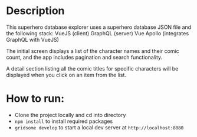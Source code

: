 # Description
This superhero database explorer uses a superhero database JSON file and the following stack:
VueJS (client)
GraphQL (server)
Vue Apollo (integrates GraphQL with VueJS)

The initial screen displays a list of the character names and their comic count, and the app includes pagination and search functionality.

A detail section listing all the comic titles for specific characters will be displayed when you click on an item from the list.

# How to run:
- Clone the project locally and cd into directory
- `npm install` to install required packages
- `gridsome develop` to start a local dev server at `http://localhost:8080`